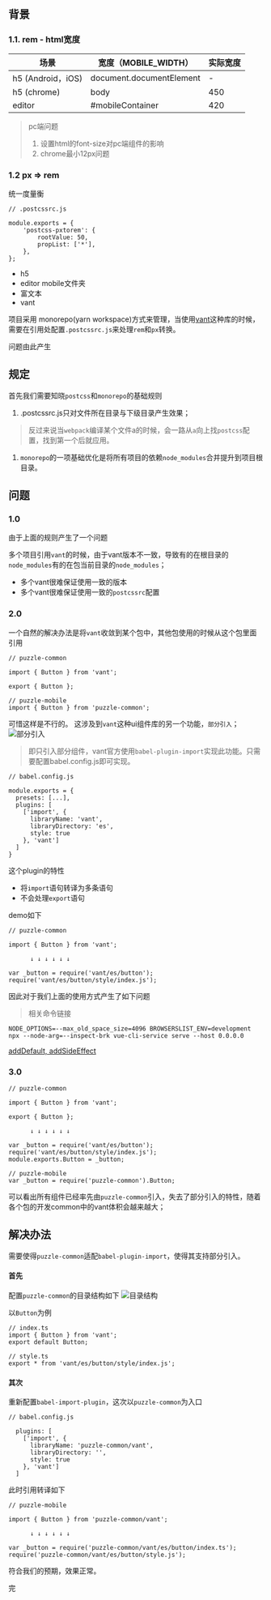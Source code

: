 ## 背景
### 1.1. rem - html宽度

| 场景               | 宽度（MOBILE_WIDTH）      | 实际宽度 |
|  ----             | ----                     | ---|
| h5 (Android，iOS) | document.documentElement | -   |
| h5 (chrome)       |  body                    | 450 |
| editor            |  #mobileContainer        | 420 |

> pc端问题
> 1. 设置html的font-size对pc端组件的影响
> 2. chrome最小12px问题

### 1.2 px => rem
统一度量衡

```
// .postcssrc.js

module.exports = {
    'postcss-pxtorem': {
        rootValue: 50,
        propList: ['*'],
    },
};
```

- h5
- editor mobile文件夹
- 富文本
- vant

项目采用 monorepo(yarn workspace)方式来管理，当使用[vant](https://vant-contrib.gitee.io/vant/#/zh-CN/advanced-usage#rem-bu-ju-gua-pei)这种库的时候，需要在引用处配置`.postcssrc.js`来处理`rem`和`px`转换。

问题由此产生

## 规定
首先我们需要知晓`postcss`和`monorepo`的基础规则

1. .postcssrc.js只对文件所在目录与下级目录产生效果；
> 反过来说当`webpack`编译某个文件a的时候，会一路从`a`向上找`postcss`配置，找到第一个后就应用。

1. `monorepo`的一项基础优化是将所有项目的依赖`node_modules`合并提升到项目根目录。

## 问题

### 1.0
由于上面的规则产生了一个问题

多个项目引用`vant`的时候，由于vant版本不一致，导致有的在根目录的`node_modules`有的在包当前目录的`node_modules`；
>
- 多个vant很难保证使用一致的版本
- 多个vant很难保证使用一致的`postcssrc`配置

### 2.0
一个自然的解决办法是将`vant`收敛到某个包中，其他包使用的时候从这个包里面引用

```
// puzzle-common

import { Button } from 'vant';

export { Button };

// puzzle-mobile
import { Button } from 'puzzle-common';

```

可惜这样是不行的。
这涉及到`vant`这种ui组件库的另一个功能，`部分引入`；
![部分引入](https://hy911.oss-cn-hangzhou.aliyuncs.com/babelImport/part_import.jpeg)
> 即只引入部分组件，vant官方使用`babel-plugin-import`实现此功能。只需要配置babel.config.js即可实现。

```
// babel.config.js

module.exports = {
  presets: [...],
  plugins: [
    ['import', {
      libraryName: 'vant',
      libraryDirectory: 'es',
      style: true
    }, 'vant']
  ]
}
```
这个plugin的特性
- 将`import`语句转译为多条语句
- 不会处理`export`语句

demo如下
```
// puzzle-common

import { Button } from 'vant';

      ↓ ↓ ↓ ↓ ↓ ↓

var _button = require('vant/es/button');
require('vant/es/button/style/index.js');
```
因此对于我们上面的使用方式产生了如下问题

> 相关命令链接
```
NODE_OPTIONS=--max_old_space_size=4096 BROWSERSLIST_ENV=development npx --node-arg=--inspect-brk vue-cli-service serve --host 0.0.0.0
```
[addDefault, addSideEffect](https://babel.dev/docs/en/babel-helper-module-imports)

### 3.0
```
// puzzle-common

import { Button } from 'vant';

export { Button };

      ↓ ↓ ↓ ↓ ↓ ↓

var _button = require('vant/es/button');
require('vant/es/button/style/index.js');
module.exports.Button = _button;

// puzzle-mobile
var _button = require('puzzle-common').Button;

```

可以看出所有组件已经率先由`puzzle-common`引入，失去了部分引入的特性，随着各个包的开发common中的vant体积会越来越大；

## 解决办法
需要使得`puzzle-common`适配`babel-plugin-import`，使得其支持部分引入。
#### 首先
配置`puzzle-common`的目录结构如下
![目录结构](https://hy911.oss-cn-hangzhou.aliyuncs.com/common_vant.png)

以`Button`为例
```
// index.ts
import { Button } from 'vant';
export default Button;

// style.ts
export * from 'vant/es/button/style/index.js';

```

#### 其次
重新配置`babel-import-plugin`，这次以`puzzle-common`为入口
```
// babel.config.js

  plugins: [
    ['import', {
      libraryName: 'puzzle-common/vant',
      libraryDirectory: '',
      style: true
    }, 'vant']
  ]
```

此时引用转译如下
```
// puzzle-mobile

import { Button } from 'puzzle-common/vant';

      ↓ ↓ ↓ ↓ ↓ ↓

var _button = require('puzzle-common/vant/es/button/index.ts');
require('puzzle-common/vant/es/button/style.js');
```

符合我们的预期，效果正常。

完
